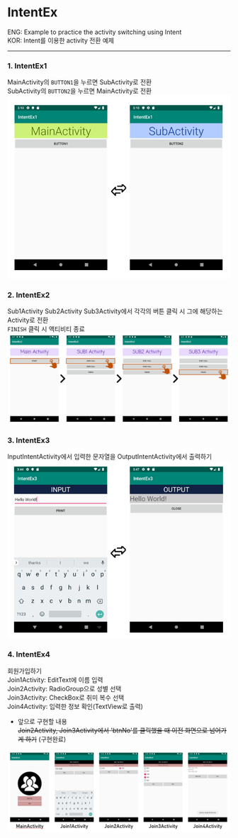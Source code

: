 # IntentEx
ENG: Example to practice the activity switching using Intent  
KOR: Intent를 이용한 activity 전환 예제 

<hr/>

### 1. IntentEx1
MainActivity의 `BUTTON1`을 누르면 SubActivity로 전환  
SubActivity의 `BUTTON2`을 누르면 MainActivity로 전환  
![IntentEx1 Screenshots](./ScreenShots/IntentEx1.PNG)

### 2. IntentEx2 
Sub1Activity Sub2Activity Sub3Activity에서 각각의 버튼 클릭 시 그에 해당하는 Activity로 전환  
`FINISH` 클릭 시 액티비티 종료  
![IntentEx2 Screenshots](./ScreenShots/IntentEx2.PNG)
  
### 3. IntentEx3
InputIntentActivity에서 입력한 문자열을 OutputIntentActivity에서 출력하기
![IntentEx3 Screenshots](./ScreenShots/IntentEx3.PNG)

### 4. IntentEx4
회원가입하기  
Join1Activity: EditText에 이름 입력  
Join2Activity: RadioGroup으로 성별 선택  
Join3Activity: CheckBox로 취미 복수 선택  
Join4Activity: 입력한 정보 확인(TextView로 출력)  
  
+ 앞으로 구현할 내용  
<del>Join2Activity, Join3Activity에서 'btnNo'를 클릭했을 때 이전 화면으로 넘어가게 하기</del> (구현완료)  

![IntentEx4 Screenshots](./ScreenShots/IntentEx4.PNG)
